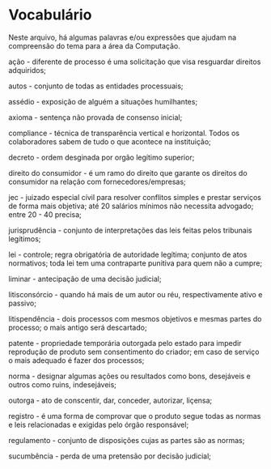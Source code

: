 # Vocabulário
Neste arquivo, há algumas palavras e/ou expressões que ajudam na compreensão do tema para a área da Computação.

ação - diferente de processo é uma solicitação que visa resguardar direitos adquiridos;

autos - conjunto de todas as entidades processuais;

assédio - exposição de alguém a situações humilhantes;

axioma - sentença não provada de consenso inicial;

compliance - técnica de transparência vertical e horizontal. Todos os colaboradores sabem de tudo o que acontece na instituição;

decreto - ordem desginada por orgão legítimo superior;

direito do consumidor - é um ramo do direito que garante os direitos do consumidor na relação com fornecedores/empresas;

jec - juizado especial cívil para resolver conflitos simples e prestar serviços de forma mais objetiva; até 20 salários mínimos não necessita advogado; entre 20 - 40 precisa;

jurisprudência - conjunto de interpretações das leis feitas pelos tribunais legítimos;

lei - controle; regra obrigatória de autoridade legítima; conjunto de atos normativos; toda lei tem uma contraparte punitiva para quem não a cumpre;

liminar - antecipação de uma decisão judicial;

litisconsórcio - quando há mais de um autor ou réu, respectivamente ativo e passivo;

litispendência - dois processos com mesmos objetivos e mesmas partes do processo; o mais antigo será descartado;

patente - propriedade temporária outorgada pelo estado para impedir reprodução de produto sem consentimento do criador; em caso de serviço o mais adequado é fazer dos processos;

norma - designar algumas ações ou resultados como bons, desejáveis e outros como ruins, indesejáveis;

outorga - ato de conscentir, dar, conceder, autorizar, liçensa;

registro - é uma forma de comprovar que o produto segue todas as normas e leis relacionadas e exigidas pelo órgão responsável;

regulamento - conjunto de disposições cujas as partes são as normas;

sucumbência - perda de uma pretensão por decisão judicial;


